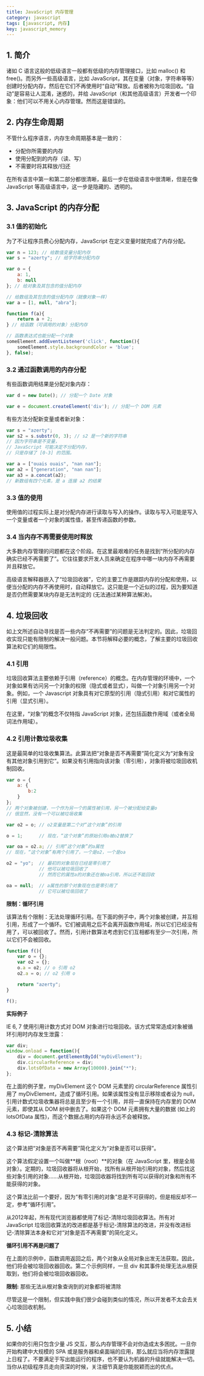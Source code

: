 ```yaml
---
title: JavaScript 内存管理
category: javascript
tags: [javascript, 内存]
key: javascript_memory
---
```


## 1. 简介 ##

诸如 C 语言这般的低级语言一般都有低级的内存管理接口，比如 malloc() 和 free()。而另外一些高级语言，比如 JavaScript，其在变量（对象，字符串等等）创建时分配内存，然后在它们不再使用时“自动”释放。后者被称为垃圾回收。“自动”是容易让人混淆，迷惑的，并给 JavaScript（和其他高级语言）开发者一个印象：他们可以不用关心内存管理。然而这是错误的。

## 2. 内存生命周期 ##

不管什么程序语言，内存生命周期基本是一致的：   

- 分配你所需要的内存
- 使用分配到的内存（读、写）
- 不需要时将其释放/归还

在所有语言中第一和第二部分都很清晰，最后一步在低级语言中很清晰，但是在像 JavaScript 等高级语言中，这一步是隐藏的、透明的。

## 3. JavaScript 的内存分配 ##

### 3.1 值的初始化 ###

为了不让程序员费心分配内存，JavaScript 在定义变量时就完成了内存分配。

```javascript
var n = 123; // 给数值变量分配内存
var s = "azerty"; // 给字符串分配内存

var o = {
	a: 1,
	b: null
}; // 给对象及其包含的值分配内存

// 给数组及其包含的值分配内存（就像对象一样）
var a = [1, null, "abra"]; 

function f(a){
	return a + 2;
} // 给函数（可调用的对象）分配内存

// 函数表达式也能分配一个对象
someElement.addEventListener('click', function(){
	someElement.style.backgroundColor = 'blue';
}, false);
```

### 3.2 通过函数调用的内存分配 ###

有些函数调用结果是分配对象内存：

```javascript
var d = new Date(); // 分配一个 Date 对象

var e = document.createElement('div'); // 分配一个 DOM 元素
```

有些方法分配新变量或者新对象：

```javascript
var s = "azerty";
var s2 = s.substr(0, 3); // s2 是一个新的字符串
// 因为字符串是不变量，
// JavaScript 可能决定不分配内存，
// 只是存储了 [0-3] 的范围。

var a = ["ouais ouais", "nan nan"];
var a2 = ["generation", "nan nan"];
var a3 = a.concat(a2); 
// 新数组有四个元素，是 a 连接 a2 的结果
```

### 3.3 值的使用 ###

使用值的过程实际上是对分配内存进行读取与写入的操作。读取与写入可能是写入一个变量或者一个对象的属性值，甚至传递函数的参数。

### 3.4 当内存不再需要使用时释放 ###

大多数内存管理的问题都在这个阶段。在这里最艰难的任务是找到“所分配的内存确实已经不再需要了”。它往往要求开发人员来确定在程序中哪一块内存不再需要并且释放它。

高级语言解释器嵌入了“垃圾回收器”，它的主要工作是跟踪内存的分配和使用，以便当分配的内存不再使用时，自动释放它。这只能是一个近似的过程，因为要知道是否仍然需要某块内存是无法判定的 (无法通过某种算法解决)。

## 4. 垃圾回收 ##

如上文所述自动寻找是否一些内存“不再需要”的问题是无法判定的。因此，垃圾回收实现只能有限制的解决一般问题。本节将解释必要的概念，了解主要的垃圾回收算法和它们的局限性。

### 4.1 引用 ###

垃圾回收算法主要依赖于引用（reference）的概念。在内存管理的环境中，一个对象如果有访问另一个对象的权限（隐式或者显式），叫做一个对象引用另一个对象。例如，一个 Javascript 对象具有对它原型的引用（隐式引用）和对它属性的引用（显式引用）。

在这里，“对象”的概念不仅特指 JavaScript 对象，还包括函数作用域（或者全局词法作用域）。

### 4.2 引用计数垃圾收集 ###

这是最简单的垃圾收集算法。此算法把“对象是否不再需要”简化定义为“对象有没有其他对象引用到它”。如果没有引用指向该对象（零引用），对象将被垃圾回收机制回收。

```javascript
var o = { 
	a: {
		b:2
	}
}; 
// 两个对象被创建，一个作为另一个的属性被引用，另一个被分配给变量o
// 很显然，没有一个可以被垃圾收集
```


```javascript
var o2 = o; // o2变量是第二个对“这个对象”的引用

o = 1;      // 现在，“这个对象”的原始引用o被o2替换了

var oa = o2.a; // 引用“这个对象”的a属性
// 现在，“这个对象”有两个引用了，一个是o2，一个是oa

o2 = "yo";	// 最初的对象现在已经是零引用了
			// 他可以被垃圾回收了
			// 然而它的属性a的对象还在被oa引用，所以还不能回收

oa = null;	// a属性的那个对象现在也是零引用了
			// 它可以被垃圾回收了
```

**限制：循环引用**

该算法有个限制：无法处理循环引用。在下面的例子中，两个对象被创建，并互相引用，形成了一个循环。它们被调用之后不会离开函数作用域，所以它们已经没有用了，可以被回收了。然而，引用计数算法考虑到它们互相都有至少一次引用，所以它们不会被回收。

```javascript
function f(){
	var o = {};
	var o2 = {};
	o.a = o2; // o 引用 o2
	o2.a = o; // o2 引用 o

	return "azerty";
}

f();
```

**实际例子**

IE 6, 7 使用引用计数方式对 DOM 对象进行垃圾回收。该方式常常造成对象被循环引用时内存发生泄露：

```javascript
var div;
window.onload = function(){
	div = document.getElementById("myDivElement");
	div.circularReference = div;
	div.lotsOfData = new Array(10000).join("*");
};
```

在上面的例子里，myDivElement 这个 DOM 元素里的 circularReference 属性引用了 myDivElement，造成了循环引用。如果该属性没有显示移除或者设为 null，引用计数式垃圾收集器将总是且至少有一个引用，并将一直保持在内存里的 DOM 元素，即使其从 DOM 树中删去了。如果这个 DOM 元素拥有大量的数据 (如上的 lotsOfData 属性)，而这个数据占用的内存将永远不会被释放。

### 4.3 标记-清除算法 ###

这个算法把“对象是否不再需要”简化定义为“对象是否可以获得”。

这个算法假定设置一个叫做**根（root）**的对象（在 JavaScript 里，根是全局对象）。定期的，垃圾回收器将从根开始，找所有从根开始引用的对象，然后找这些对象引用的对象……从根开始，垃圾回收器将找到所有可以获得的对象和所有不能获得的对象。

这个算法比前一个要好，因为“有零引用的对象”总是不可获得的，但是相反却不一定，参考“循环引用”。

从2012年起，所有现代浏览器都使用了标记-清除垃圾回收算法。所有对 JavaScript 垃圾回收算法的改进都是基于标记-清除算法的改进，并没有改进标记-清除算法本身和它对“对象是否不再需要”的简化定义。

**循环引用不再是问题了**

在上面的示例中，函数调用返回之后，两个对象从全局对象出发无法获取。因此，他们将会被垃圾回收器回收。第二个示例同样，一旦 div 和其事件处理无法从根获取到，他们将会被垃圾回收器回收。

**限制:** 那些无法从根对象查询到的对象都将被清除

尽管这是一个限制，但实践中我们很少会碰到类似的情况，所以开发者不太会去关心垃圾回收机制。

## 5. 小结 ##

如果你的引用只包含少量 JS 交互，那么内存管理不会对你造成太多困扰。一旦你开始构建中大规模的 SPA 或是服务器和桌面端的应用，那么就应当将内存泄露提上日程了。不要满足于写出能运行的程序，也不要认为机器的升级就能解决一切。当你从初级程序员走向资深的时候，关注细节真是你能脱颖而出的优点。